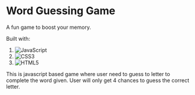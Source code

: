 # Word Guessing Game
A fun game to boost your memory.


Built with:
1. ![JavaScript](https://developer.mozilla.org/en-US/docs/Web/JavaScript)
1. ![CSS3](https://developer.mozilla.org/en-US/docs/Web/CSS)
1. ![HTML5](https://developer.mozilla.org/en-US/docs/Web/HTML)

This is javascript based game where user need to guess to letter to complete the word given. User will only get 4 chances to guess the correct letter.

